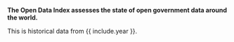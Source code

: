 **The Open Data Index assesses the state of open government data around the world.**

This is historical data from {{ include.year }}.